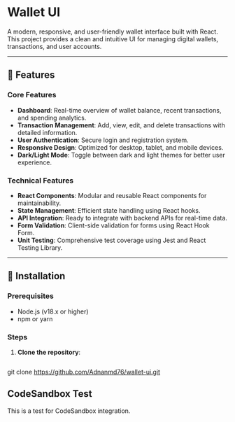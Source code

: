 # Wallet UI

A modern, responsive, and user-friendly wallet interface built with React. This project provides a clean and intuitive UI for managing digital wallets, transactions, and user accounts.

---

## 🌟 Features

### Core Features
- **Dashboard**: Real-time overview of wallet balance, recent transactions, and spending analytics.
- **Transaction Management**: Add, view, edit, and delete transactions with detailed information.
- **User Authentication**: Secure login and registration system.
- **Responsive Design**: Optimized for desktop, tablet, and mobile devices.
- **Dark/Light Mode**: Toggle between dark and light themes for better user experience.

### Technical Features
- **React Components**: Modular and reusable React components for maintainability.
- **State Management**: Efficient state handling using React hooks.
- **API Integration**: Ready to integrate with backend APIs for real-time data.
- **Form Validation**: Client-side validation for forms using React Hook Form.
- **Unit Testing**: Comprehensive test coverage using Jest and React Testing Library.

---

## 🚀 Installation

### Prerequisites
- Node.js (v18.x or higher)
- npm or yarn

### Steps
1. **Clone the repository**:
   ```bash
git clone https://github.com/Adnanmd76/wallet-ui.git
## CodeSandbox Test
This is a test for CodeSandbox integration.
